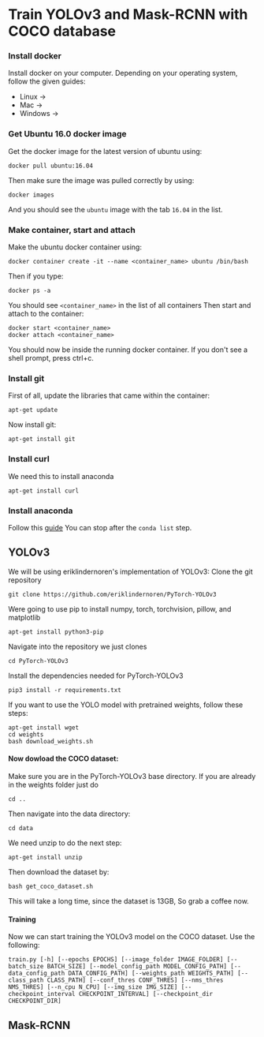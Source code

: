 # Train YOLOv3 and Mask-RCNN with COCO database

### Install docker
Install docker on your computer. Depending on your operating system, follow the given guides:
* Linux ->
* Mac ->
* Windows ->

### Get Ubuntu 16.0 docker image
Get the docker image for the latest version of ubuntu using:

`docker pull ubuntu:16.04`

Then make sure the image was pulled correctly by using:

`docker images`

And you should see the `ubuntu` image with the tab `16.04` in the list.


### Make container, start and attach
Make the ubuntu docker container using:

`docker container create -it --name <container_name> ubuntu /bin/bash`

Then if you type:

`docker ps -a`

You should see `<container_name>` in the list of all containers
Then start and attach to the container:
```
docker start <container_name>
docker attach <container_name>
```
You should now be inside the running docker container.
If you don't see a shell prompt, press ctrl+c.

### Install git
First of all, update the libraries that came within the container:

`apt-get update`

Now install git:

`apt-get install git`

### Install curl
We need this to install anaconda

`apt-get install curl`

### Install anaconda
Follow this [guide](https://www.digitalocean.com/community/tutorials/how-to-install-the-anaconda-python-distribution-on-ubuntu-16-04)
You can stop after the `conda list` step.


## YOLOv3
We will be using eriklindernoren's implementation of YOLOv3:
Clone the git repository

`git clone https://github.com/eriklindernoren/PyTorch-YOLOv3`

Were going to use pip to install numpy, torch, torchvision, pillow, and matplotlib

`apt-get install python3-pip`

Navigate into the repository we just clones

`cd PyTorch-YOLOv3`

Install the dependencies needed for PyTorch-YOLOv3

`pip3 install -r requirements.txt`

If you want to use the YOLO model with pretrained weights, follow these steps:
```
apt-get install wget
cd weights
bash download_weights.sh
```

#### Now dowload the COCO dataset:
Make sure you are in the PyTorch-YOLOv3 base directory. If you are already in the weights folder just do

`cd ..`

Then navigate into the data directory:

`cd data`

We need unzip to do the next step:

`apt-get install unzip`

Then download the dataset by:

`bash get_coco_dataset.sh`

This will take a long time, since the dataset is 13GB, So grab a coffee now.


#### Training
Now we can start training the YOLOv3 model on the COCO dataset.
Use the following:

`train.py [-h] [--epochs EPOCHS] [--image_folder IMAGE_FOLDER]
                [--batch_size BATCH_SIZE]
                [--model_config_path MODEL_CONFIG_PATH]
                [--data_config_path DATA_CONFIG_PATH]
                [--weights_path WEIGHTS_PATH] [--class_path CLASS_PATH]
                [--conf_thres CONF_THRES] [--nms_thres NMS_THRES]
                [--n_cpu N_CPU] [--img_size IMG_SIZE]
                [--checkpoint_interval CHECKPOINT_INTERVAL]
                [--checkpoint_dir CHECKPOINT_DIR]`


## Mask-RCNN
